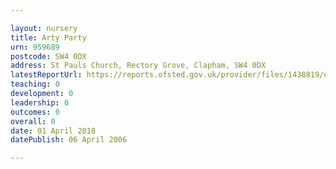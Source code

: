 ```yaml
---

layout: nursery
title: Arty Party
urn: 959689
postcode: SW4 0DX
address: St Pauls Church, Rectory Grove, Clapham, SW4 0DX
latestReportUrl: https://reports.ofsted.gov.uk/provider/files/1438819/urn/959689.pdf
teaching: 0
development: 0
leadership: 0
outcomes: 0
overall: 0
date: 01 April 2018 
datePublish: 06 April 2006

---
```

